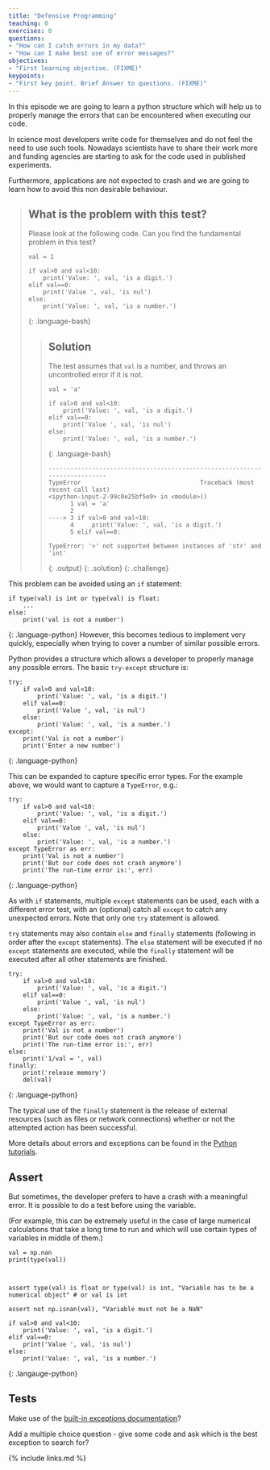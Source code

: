 ```yaml
---
title: "Defensive Programming"
teaching: 0
exercises: 0
questions:
- "How can I catch errors in my data?"
- "How can I make best use of error messages?"
objectives:
- "First learning objective. (FIXME)"
keypoints:
- "First key point. Brief Answer to questions. (FIXME)"
---
```


In this episode we are going to learn a python structure which will help us to properly manage the errors that can be encountered when executing our code.

In science most developers write code for themselves and do not feel the need to use such tools. Nowadays scientists have to share their work more and funding agencies are starting to ask for the code used in published experiments.

Furthermore, applications are not expected to crash and we are going to learn how to avoid this non desirable behaviour.

> ## What is the problem with this test?
>
> Please look at the following code. Can you find the fundamental problem in this test?
>
> ~~~
> val = 1
>
> if val>0 and val<10:
>     print('Value: ', val, 'is a digit.')
> elif val==0:
>     print('Value ', val, 'is nul')
> else:
>     print('Value: ', val, 'is a number.')
> ~~~
> {: .language-bash}
>
> > ## Solution
> > The test assumes that `val` is a number, and throws an uncontrolled error if it is not.
> > ~~~
> > val = 'a'
> >
> > if val>0 and val<10:
> >     print('Value: ', val, 'is a digit.')
> > elif val==0:
> >     print('Value ', val, 'is nul')
> > else:
> >     print('Value: ', val, 'is a number.')
> > ~~~
> > {: .language-bash}
> > ~~~
> > ---------------------------------------------------------------------------
> > TypeError                                 Traceback (most recent call last)
> > <ipython-input-2-99c0e25bf5e9> in <module>()
> >       1 val = 'a'
> >       2
> > ----> 3 if val>0 and val<10:
> >       4     print('Value: ', val, 'is a digit.')
> >       5 elif val==0:
> >
> > TypeError: '>' not supported between instances of 'str' and 'int'
> > ~~~
> > {: .output}
> {: .solution}
{: .challenge}

This problem can be avoided using an `if` statement:
~~~
if type(val) is int or type(val) is float:
    ...
else:
    print('val is not a number')
~~~
{: .language-python}
However, this becomes tedious to implement very quickly, especially when trying to cover a number of similar possible errors.

Python provides a structure which allows a developer to properly manage any possible errors. The basic `try-except` structure is:
~~~
try:
    if val>0 and val<10:
        print('Value: ', val, 'is a digit.')
    elif val==0:
        print('Value ', val, 'is nul')
    else:
        print('Value: ', val, 'is a number.')
except:
    print('Val is not a number')
    print('Enter a new number')
~~~
{: .language-python}

This can be expanded to capture specific error types. For the example above, we would want to capture a `TypeError`, e.g.:
~~~
try:
    if val>0 and val<10:
        print('Value: ', val, 'is a digit.')
    elif val==0:
        print('Value ', val, 'is nul')
    else:
        print('Value: ', val, 'is a number.')
except TypeError as err:
    print('Val is not a number')
    print('But our code does not crash anymore')
    print('The run-time error is:', err)
~~~
{: .language-python}

As with `if` statements, multiple `except` statements can be used, each with a different error test, with an (optional) catch all `except` to catch any unexpected errors. Note that only one `try` statement is allowed.

`try` statements may also contain `else` and `finally` statements (following in order after the `except` statements). The `else` statement will be executed if no `except` statements are executed, while the `finally` statement will be executed after all other statements are finished.

~~~
try:
    if val>0 and val<10:
        print('Value: ', val, 'is a digit.')
    elif val==0:
        print('Value ', val, 'is nul')
    else:
        print('Value: ', val, 'is a number.')
except TypeError as err:
    print('Val is not a number')
    print('But our code does not crash anymore')
    print('The run-time error is:', err)
else:
    print('1/val = ', val)
finally:
    print('release memory')
    del(val)
~~~
{: .language-python}

The typical use of the `finally` statement is the release of external resources (such as files or network connections) whether or not the attempted action has been successful.

More details about errors and exceptions can be found in the [Python tutorials](https://docs.python.org/3/tutorial/errors.html).


## Assert

But sometimes, the developer prefers to have a crash with a meaningful error. It is possible to do a test before using the variable.

(For example, this can be extremely useful in the case of large numerical calculations that take a long time to run and which will use certain types of variables in middle of them.)

~~~
val = np.nan
print(type(val))



assert type(val) is float or type(val) is int, "Variable has to be a numerical object" # or val is int

assert not np.isnan(val), "Variable must not be a NaN"

if val>0 and val<10:
    print('Value: ', val, 'is a digit.')
elif val==0:
    print('Value ', val, 'is nul')
else:
    print('Value: ', val, 'is a number.')
~~~
{: .langauge-python}



## Tests

Make use of the [built-in exceptions documentation](https://docs.python.org/3.3/library/exceptions.html#built-in-exceptions)?

Add a multiple choice question - give some code and ask which is the best exception to search for?





{% include links.md %}

